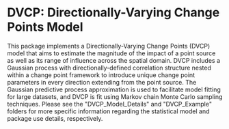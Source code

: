 # DVCP: Directionally-Varying Change Points Model

This package implements a Directionally-Varying Change Points (DVCP) model that aims to estimate the magnitude of the impact of a point source as well as its range of influence across the spatial domain.  DVCP includes a Gaussian process with directionally-defined correlation structure nested within a change point framework to introduce unique change point parameters in every direction extending from the point source.  The Gaussian predictive process approximation is used to facilitate model fitting for large datasets, and DVCP is fit using Markov chain Monte Carlo sampling techniques. Please see the "DVCP_Model_Details" and "DVCP_Example" folders for more specific information regarding the statistical model and package use details, respectively.

